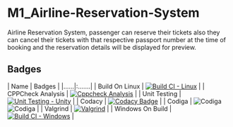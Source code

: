 # M1_Airline-Reservation-System
Airline Reservation System, passenger can reserve their tickets also they can cancel their tickets with that respective passport number at the time of booking and the reservation details will be displayed for preview.

## Badges

| Name | Badges |
|......|:.......|
| Build On Linux | [![Build CI - Linux](https://github.com/Paventhan38/M1_Airline-Reservation-System/actions/workflows/c-cpp.yml/badge.svg)](https://github.com/Paventhan38/M1_Airline-Reservation-System/actions/workflows/c-cpp.yml) |
| CPPCheck Analysis | [![Cppcheck Analysis](https://github.com/Paventhan38/M1_Airline-Reservation-System/actions/workflows/C_Analysis.yml/badge.svg)](https://github.com/Paventhan38/M1_Airline-Reservation-System/actions/workflows/C_Analysis.yml) |
| Unit Testing | [![Unit Testing - Unity](https://github.com/Paventhan38/M1_Airline-Reservation-System/actions/workflows/unit_test.yml/badge.svg)](https://github.com/Paventhan38/M1_Airline-Reservation-System/actions/workflows/unit_test.yml) |
| Codacy | [![Codacy Badge](https://app.codacy.com/project/badge/Grade/3b8b6b72a4754fb5835c4ca296cc97d4)](https://www.codacy.com/gh/Paventhan38/M1_Airline-Reservation-System/dashboard?utm_source=github.com&amp;utm_medium=referral&amp;utm_content=Paventhan38/M1_Airline-Reservation-System&amp;utm_campaign=Badge_Grade) |
| Codiga | ![Codiga](https://api.codiga.io/project/32301/status/svg) ![Codiga](https://api.codiga.io/project/32301/score/svg) |
| Valgrind | [![Valgrind](https://github.com/Paventhan38/M1_Airline-Reservation-System/actions/workflows/Valgrind_Check.yml/badge.svg)](https://github.com/Paventhan38/M1_Airline-Reservation-System/actions/workflows/Valgrind_Check.yml) |
| Windows On Build | [![Build CI - Windows](https://github.com/Paventhan38/M1_Airline-Reservation-System/actions/workflows/BuildOn_windows.yml/badge.svg)](https://github.com/Paventhan38/M1_Airline-Reservation-System/actions/workflows/BuildOn_windows.yml) |
